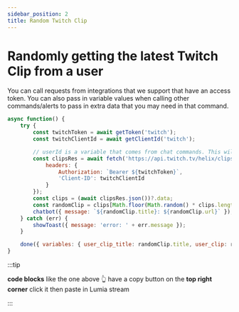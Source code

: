 ```yaml
---
sidebar_position: 2
title: Random Twitch Clip
---
```


# Randomly getting the latest Twitch Clip from a user

You can call requests from integrations that we support that have an access token. You can also pass in variable values when calling other commands/alerts to pass in extra data that you may need in that command.

```js
async function() {
	try {
		const twitchToken = await getToken('twitch');
		const twitchClientId = await getClientId('twitch');

		// userId is a variable that comes from chat commands. This will get the clips of the user who's chatting
		const clipsRes = await fetch('https://api.twitch.tv/helix/clips?broadcaster_id={{userId}}', {
			headers: {
				Authorization: `Bearer ${twitchToken}`,
				'Client-ID': twitchClientId
			}
		});
		const clips = (await clipsRes.json())?.data;
		const randomClip = clips[Math.floor(Math.random() * clips.length)];
		chatbot({ message: `${randomClip.title}: ${randomClip.url}` });
	} catch (err) {
		showToast({ message: 'error: ' + err.message });
	}

	done({ variables: { user_clip_title: randomClip.title, user_clip: randomClip.url } });
}
```

:::tip

**code blocks** like the one above 👆 have a copy button on the **top right corner** click it then paste in Lumia stream

:::
